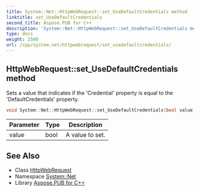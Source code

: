 ```yaml
---
title: System::Net::HttpWebRequest::set_UseDefaultCredentials method
linktitle: set_UseDefaultCredentials
second_title: Aspose.PUB for C++
description: 'System::Net::HttpWebRequest::set_UseDefaultCredentials method. Sets a value that indicates if the ''Credential'' property is equal to the ''DefaultCredentials'' property in C++.'
type: docs
weight: 2500
url: /cpp/system.net/httpwebrequest/set_usedefaultcredentials/
---
```

## HttpWebRequest::set_UseDefaultCredentials method


Sets a value that indicates if the 'Credential' property is equal to the 'DefaultCredentials' property.

```cpp
void System::Net::HttpWebRequest::set_UseDefaultCredentials(bool value) override
```


| Parameter | Type | Description |
| --- | --- | --- |
| value | bool | A value to set. |

## See Also

* Class [HttpWebRequest](../)
* Namespace [System::Net](../../)
* Library [Aspose.PUB for C++](../../../)
